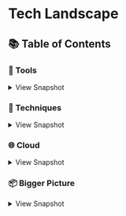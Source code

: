 # Tech Landscape
## 📚 Table of Contents


### 🔧 Tools
<details>
<summary>View Snapshot</summary>

#### Development
|  Name |  Summary | Details  |   
|:-:    |:-:       |:-:       |
|  	| 	|  |


#### Testing
|  Name |  Summary | Details  |   
|:-:    |:-:       |:-:       |
|  	| 	|  |

#### Infrastructure
|  Name |  Summary | Details  |   
|:-:    |:-:       |:-:       |
|  	| 	|  |

</details>

### 📃 Techniques
<details>
<summary>View Snapshot</summary>
  
#### Design Patterns
|  Name |  Summary | Details  |   
|:-:    |:-:       |:-:       |
|  	| 	|  |

</details>

### 🌐 Cloud
<details>
<summary>View Snapshot</summary>
  
#### [AWS](https://aws.amazon.com/products/) 

##### Compute
|  Name |  Summary | Details  |   
|:-:    |:-:       |:-:       |
| EC2 	            | Virtual Servers in the cloud	                         | [EC2](https://aws.amazon.com/ec2/?c=7&pt=1)             |
| EC2 Autoscaling 	| Scale compute capacity to meet demand	                 | [EC2](https://aws.amazon.com/ec2/autoscaling/?c=7&pt=2) |
| Lambda 	          | Function as a Service - run your code in reponse to events	| [Lambda](https://aws.amazon.com/lambda/?c=7&pt=10) |
| Elastic Beanstalk | Run and manage web apps                  |[Elastic Beanstalk](https://aws.amazon.com/elasticbeanstalk/?c=7&pt=8) |
| Outposts 	        | Run AWS services on prem	                             | [Outposts](https://aws.amazon.com/outposts/?c=7&pt=11)  |
| Serverless Application Repository| Discover Deploy and Publish Serverless applications|[SAR](https://aws.amazon.com/serverless/serverlessrepo/)|
| Batch 	          | Run batch jobs at any scale	                           | [Batch](https://aws.amazon.com/batch/?c=7&pt=7)         |

##### Analytics
|  Name |  Summary | Details  |   
|:-:    |:-:       |:-:       |
| Athena 	          | Query data in S3 using SQL	                           | [Athena](https://aws.amazon.com/athena/?c=1&pt=1)       |
| CloudSearch 	    | Managed search service	                           | [CloudSearch](https://aws.amazon.com/cloudsearch/?c=1&pt=2) |
| Elasticsearch Service| Fully managed and scalable ES with built-in Kibana	| [Elasticsearch](https://aws.amazon.com/elasticsearch-service/?c=1&pt=3) |
| Kinesis | Easily collect, process, and analyze video and data streams in real time |[Kinesis](https://aws.amazon.com/kinesis/?c=1&pt=5) |
| Kinesis Video Streams | Capture, process, and store media streams for playback, analytics, and machine learning	                             | [Video Streams](https://aws.amazon.com/kinesis/video-streams/)  |
| Kinesis Data Streams| Manually managed - Collect streaming data, at scale, for real-time analytics | [Streams](https://aws.amazon.com/kinesis/data-streams/)  |
| Kinesis Data Firehose | Fully Managed - Prepare and load real-time data streams into load streaming data into data lakes, data stores and analytics tools. Use Kinesis Streams if you want to do some custom processing with streaming data. With Kinesis Firehose you are simply ingesting it into S3, Redshift or ElasticSearch| [Firehose](https://aws.amazon.com/kinesis/data-firehose/)  |
| Kinesis Data Analytics | analyze streaming data, gain actionable insights | [Analytics](https://aws.amazon.com/kinesis/data-analyticsAnalytics/)  |
| Managed Kafka(MSK) | Fully managed, highly available, and secure Apache Kafka service | [MSK](https://aws.amazon.com/msk/?c=1&pt=6) |
| Redshift 	        | The most popular and fastest cloud data warehouse	for BI / Operational analytics| [Redshift](https://aws.amazon.com/redshift/?c=1&pt=7)|
| Data Pipeline | Orchestration service for data movement.           | [Data Pipeline](https://aws.amazon.com/datapipeline/?c=1&pt=10)|
| Glue 	        | ETL - Prepare and load data. Discovers your data and stores the associated metadata (e.g. table definition and schema) in the AWS Glue Data Catalog. Once cataloged, your data is immediately searchable, queryable, and available for ETL.| [Glue](https://aws.amazon.com/glue/?c=1&pt=11)  |
| Lake Formation | Identify existing data stores in S3 or relational and NoSQL databases, and move the data into your data lake.        | [Lake Formation](https://aws.amazon.com/lake-formation/?c=1&pt=12)  |

##### Application Integration
|  Name |  Summary | Details  | Use cases |  
|:-:    |:-:       |:-:       |:-:        |
| Step Functions | Build distributed applications using visual workflows | [Step Functions](https://aws.amazon.com/step-functions/?c=2&pt=1)  | **Data processing** - multiple ETL jobs execute in order, **Automate tasks** - routine deployments, upgrades, installations, and migrations, **recurring tasks** such as patch management, infrastructure selection, and data synchronization. , **Modernize a monolith** - carve off a few tasks from the rest of your codebase into microservices. **Application orchestration** - ombine multiple AWS Lambda functions into responsive serverless applications and microservices
| AppFlow  | Integrate Saas apps like Salesforce, Marketo, Slack, and ServiceNow, and AWS services like Amazon S3 and Amazon Redshift, and automate data flows , **without code** | [AppFlow](https://aws.amazon.com/appflow/?c=2&pt=2a)  | **Store or sync Salesforce data** **Hydrate data lakes** - send Dynatrace insights on application performance to a data lake **Routinely analyze events** create a data flow that sends event and conversation data from a Slack Channel to an Amazon Redshift or Snowflake data warehouse for downstream analysis. **Create routine reports of Datadog metrics** **Automate data back ups** - send high severity Zendesk tickets to Amazon S3 for further analysis|
|  	        | 	                             | []()  | **** **** **** |
|  	        | 	                             | []()  | **** **** **** |
|  	        | 	                             | []()  | **** **** **** |
|  	        | 	                             | []()  | **** **** **** |
|  	        | 	                             | []()  | **** **** **** |
</details>

### 📦 Bigger Picture 
<details>
<summary>View Snapshot</summary>

#### Engineering
|  Name |  Summary | Details  |   
|:-:    |:-:       |:-:       |
| Test 	        | Test	                             | []()  |


</details>
